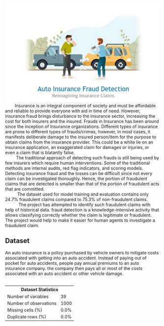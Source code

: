 <div align = 'center'>
<img src="https://github.com/ShubhamNeve/Insurance_claim_fraud/blob/main/New.JPG" width="540" height="320" alt="Insurance_Claims"></center>
</div>
&nbsp;&nbsp;&nbsp;&nbsp;&nbsp;&nbsp;&nbsp; Insurance is an integral component of society and must be affordable
and reliable to provide everyone with aid in time of need. However,
insurance fraud brings disturbance to the insurance sector, increasing the
cost for both insurers and the insured. Frauds in Insurance has been around
since the inception of Insurance organizations. Different types of insurance
are prone to different types of frauds/crimes, however, in most cases, it
manifests deliberate damage to the insured person/item for the purpose to
obtain claims from the insurance provider. This could be a white lie on an
insurance application, an exaggerated claim for damages or injuries, or even
a claim that is blatantly false.
<br>&nbsp;&nbsp;&nbsp;&nbsp;&nbsp;&nbsp;&nbsp;&nbsp;&nbsp;The traditional approach of detecting such frauds is still being used by
few insurers which require human interventions. Some of the traditional
methods are internal audits, red flag indicators, and scoring models.
Detecting insurance fraud and the losses can be difficult since not
every claim can be investigated thoroughly. Hence, the portion of
fraudulent claims that are detected is smaller than that of the portion of
fraudulent acts that are committed.
<br>
&nbsp;&nbsp;&nbsp;&nbsp;&nbsp;&nbsp;&nbsp;&nbsp;&nbsp;&nbsp;The dataset used for model training and evaluation contains only
24.7% fraudulent claims compared to 75.3% of non-fraudulent claims.
<br>&nbsp;&nbsp;&nbsp;&nbsp;&nbsp;&nbsp;&nbsp;&nbsp;&nbsp;&nbsp;&nbsp;The project has attempted to identify such fraudulent claims with
help of historical data. fraud detection is a knowledge-intensive activity
that allows classifying correctly whether the claim is legitimate or
fraudulent. The project would help to make it easier for human agents to
investigate a fraudulent claim.

<h2>Dataset</h2>
An auto insurance is a policy purchased by vehicle owners to mitigate
costs associated with getting into an auto accident. Instead of paying out of
pocket for auto accidents, people pay annual premiums to an auto insurance
company. the company then pays all or most of the costs associated with an
auto accident or other vehicle damage.

<br>
<br>
<table align= 'Center'>
  <tr>
    <th colspan="2">Dataset Statistics</th>
  </tr>
  <tr>
    <td>Number of variables</td>
    <td>39</td>
  </tr>
  <tr>
    <td>Number of observations</td>
    <td>1000</td>
  </tr>
  <tr>
    <td>Missing cells (%)</td>
    <td>0.0%</td>
  </tr>
  <tr>
    <td>Duplicate rows (%)</td>
    <td>0.0%</td>
  </tr>
</table>
